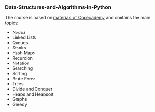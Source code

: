 ### Data-Structures-and-Algorithms-in-Python

The course is based on [materials of Codecademy](https://www.codecademy.com/enrolled/courses/learn-data-structures-and-algorithms-with-python) and contains the main topics:

* Nodes
* Linked Lists
* Queues
* Stacks
* Hash Maps
* Recurcion
* Notation
* Searching
* Sorting
* Brute Force
* Trees
* Divide and Conquer
* Heaps and Heapsort
* Graphs
* Greedy
